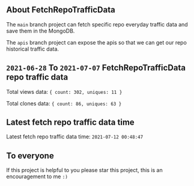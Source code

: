 ## About FetchRepoTrafficData

The `main` branch project can fetch specific repo everyday traffic data and save them in the MongoDB.

The `apis` branch project can expose the apis so that we can get our repo historical traffic data.

## `2021-06-28` To `2021-07-07` FetchRepoTrafficData repo traffic data

Total views data: `{ count: 302, uniques: 11 }`

Total clones data: `{ count: 86, uniques: 63 }`

## Latest fetch repo traffic data time

Latest fetch repo traffic data time: `2021-07-12 00:48:47`

## To everyone

If this project is helpful to you please star this project, this is an encouragement to me `:)`



